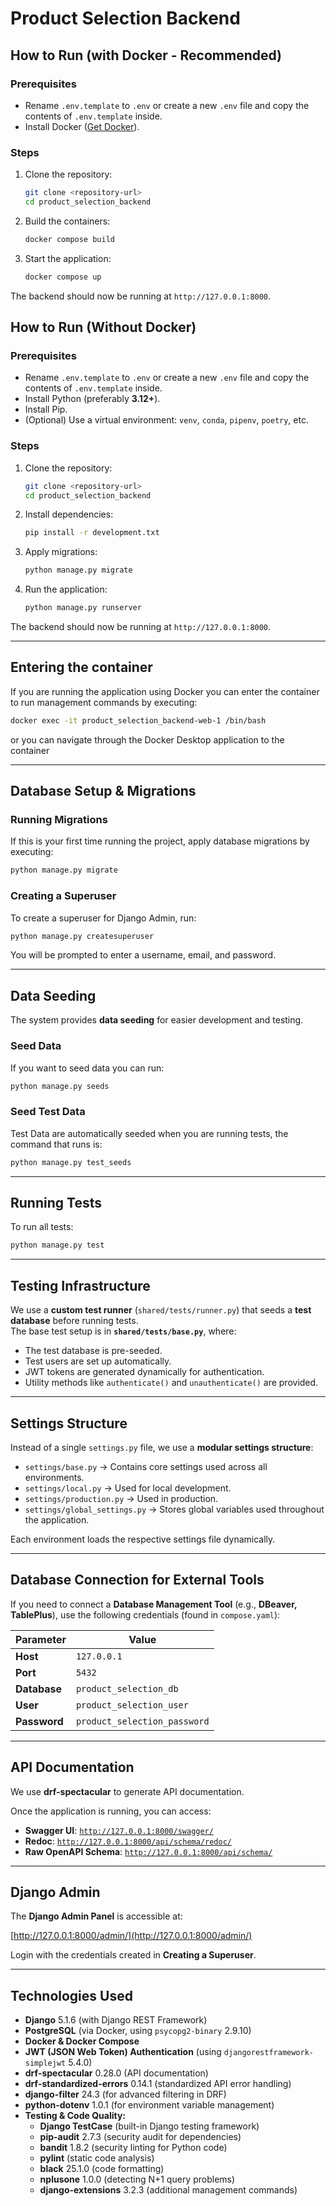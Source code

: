 # Product Selection Backend

## How to Run (with Docker - Recommended)

### Prerequisites
- Rename `.env.template` to `.env` or create a new `.env` file and copy the contents of `.env.template` inside.
- Install Docker ([Get Docker](https://docs.docker.com/get-docker/)).

### Steps
1. Clone the repository:
   ```bash
   git clone <repository-url>
   cd product_selection_backend
   ```
2. Build the containers:
   ```bash
   docker compose build
   ```
3. Start the application:
   ```bash
   docker compose up
   ```

The backend should now be running at `http://127.0.0.1:8000`.


## How to Run (Without Docker)

### Prerequisites
- Rename `.env.template` to `.env` or create a new `.env` file and copy the contents of `.env.template` inside.
- Install Python (preferably **3.12+**).
- Install Pip.
- (Optional) Use a virtual environment: `venv`, `conda`, `pipenv`, `poetry`, etc.

### Steps
1. Clone the repository:
   ```bash
   git clone <repository-url>
   cd product_selection_backend
   ```
2. Install dependencies:
   ```bash
   pip install -r development.txt
   ```
3. Apply migrations:
   ```bash
   python manage.py migrate
   ```
4. Run the application:
   ```bash
   python manage.py runserver
   ```

The backend should now be running at `http://127.0.0.1:8000`.

---

## Entering the container
If you are running the application using Docker you can enter the container to run management commands by executing:
```bash
docker exec -it product_selection_backend-web-1 /bin/bash
```
or you can navigate through the Docker Desktop application to the container

---

## Database Setup & Migrations

### Running Migrations
If this is your first time running the project, apply database migrations by executing:

```bash
python manage.py migrate
```

### Creating a Superuser
To create a superuser for Django Admin, run:

```bash
python manage.py createsuperuser
```

You will be prompted to enter a username, email, and password.

---

## Data Seeding

The system provides **data seeding** for easier development and testing.

### Seed Data
If you want to seed data you can run:
```bash
python manage.py seeds
```

### Seed Test Data
Test Data are automatically seeded when you are running tests, the command that runs is:

```bash
python manage.py test_seeds
```

---

## Running Tests
To run all tests:

```bash
python manage.py test
```
---
## Testing Infrastructure

We use a **custom test runner** (`shared/tests/runner.py`) that seeds a **test database** before running tests.  
The base test setup is in **`shared/tests/base.py`**, where:

- The test database is pre-seeded.
- Test users are set up automatically.
- JWT tokens are generated dynamically for authentication.
- Utility methods like `authenticate()` and `unauthenticate()` are provided.

---

## Settings Structure

Instead of a single `settings.py` file, we use a **modular settings structure**:

- `settings/base.py` → Contains core settings used across all environments.
- `settings/local.py` → Used for local development.
- `settings/production.py` → Used in production.
- `settings/global_settings.py` → Stores global variables used throughout the application.

Each environment loads the respective settings file dynamically.

---

## Database Connection for External Tools

If you need to connect a **Database Management Tool** (e.g., **DBeaver, TablePlus**), use the following credentials (found in `compose.yaml`):

| Parameter         | Value |
|------------------|-------|
| **Host**        | `127.0.0.1` |
| **Port**        | `5432` |
| **Database**    | `product_selection_db` |
| **User**        | `product_selection_user` |
| **Password**    | `product_selection_password` |

---

## API Documentation

We use **drf-spectacular** to generate API documentation.

Once the application is running, you can access:
- **Swagger UI**: [`http://127.0.0.1:8000/swagger/`](http://127.0.0.1:8000/api/schema/swagger-ui/)
- **Redoc**: [`http://127.0.0.1:8000/api/schema/redoc/`](http://127.0.0.1:8000/api/schema/redoc/)
- **Raw OpenAPI Schema**: [`http://127.0.0.1:8000/api/schema/`](http://127.0.0.1:8000/api/schema/)

---

## Django Admin

The **Django Admin Panel** is accessible at:

[http://127.0.0.1:8000/admin/](http://127.0.0.1:8000/admin/)

Login with the credentials created in **Creating a Superuser**.

---

## Technologies Used

- **Django** 5.1.6 (with Django REST Framework)
- **PostgreSQL** (via Docker, using `psycopg2-binary` 2.9.10)
- **Docker & Docker Compose**
- **JWT (JSON Web Token) Authentication** (using `djangorestframework-simplejwt` 5.4.0)
- **drf-spectacular** 0.28.0 (API documentation)
- **drf-standardized-errors** 0.14.1 (standardized API error handling)
- **django-filter** 24.3 (for advanced filtering in DRF)
- **python-dotenv** 1.0.1 (for environment variable management)
- **Testing & Code Quality:**
  - **Django TestCase** (built-in Django testing framework)
  - **pip-audit** 2.7.3 (security audit for dependencies)
  - **bandit** 1.8.2 (security linting for Python code)
  - **pylint** (static code analysis)
  - **black** 25.1.0 (code formatting)
  - **nplusone** 1.0.0 (detecting N+1 query problems)
  - **django-extensions** 3.2.3 (additional management commands)
